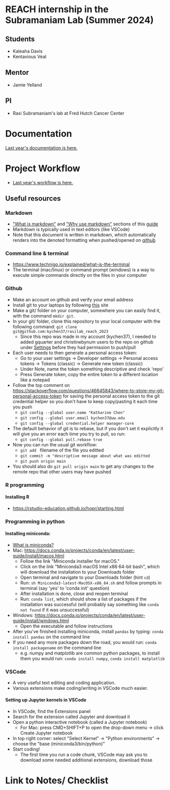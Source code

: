 # REACH internship in the Subramaniam Lab (Summer 2024)

## Students

- Kaleaha Davis
- Kentavious Veal

## Mentor

- Jamie Yelland

## PI

- Rasi Subramaniam's lab at Fred Hutch Cancer Center

# Documentation
[Last year's documentation is here.](https://github.com/kychen37/rasilab_spelman_2023/blob/main/notes/gq_and_cb_methodology.md)

# Project Workflow
- [Last year's workflow is here.](https://github.com/kychen37/rasilab_spelman_2023/blob/main/project_workflow.md)

## Useful resources

### Markdown

- ["What is markdown"](https://www.markdownguide.org/getting-started/#what-is-markdown) and ["Why use markdown"](https://www.markdownguide.org/getting-started/#why-use-markdown) sections of this [guide](https://www.markdownguide.org/getting-started/)
- Markdown is typically used in text editors (like VSCode)
- Note that this document is written in markdown, which automatically renders into the denoted formatting when pushed/opened on [github](https://github.com/kychen37/rasilab_spelman_2023/blob/main/README.md)

### Command line & terminal

- https://www.technigo.io/explained/what-is-the-terminal
- The terminal (mac/linux) or command prompt (windows) is a way to execute simple commands directly on the files in your computer

### Github

- Make an account on github and verify your email address
- Install git to your laptops by following [this](https://www.atlassian.com/git/tutorials/install-git) site
- Make a git/ folder on your computer, somewhere you can easily find it, with the command ```mkdir git```.
- In your git/ folder, clone this repository to your local computer with the following command: ```git clone git@github.com:kychen37/rasilab_reach_2023```
  - Since this repo was made in my account (kychen37), I needed to added gquarter and christinebynum users to the repo on github under [Settings](https://github.com/kychen37/rasilab_spelman_2023/settings) before they had permission to push/pull
- Each user needs to then generate a personal access token:
  - Go to your user settings -> Developer settings -> Personal access tokens -> Tokens (classic) -> Generate new token (classic)
  - Under Note, name the token something descriptive and check 'repo'
  - Press Generate token, copy the entire token to a different location like a notepad
- Follow the top comment on https://stackoverflow.com/questions/46645843/where-to-store-my-git-personal-access-token for saving the personal access token to the git credential helper so you don't have to keep copy/pasting it each time you push
  - ```git config --global user.name "Katharine Chen"```
  - ```git config --global user.email kychen37@uw.edu```
  - ```git config --global credential.helper manager-core```
- The default behavior of git is to rebase, but if you don't set it explicitly it will give you an error each time you try to pull, so run:
  - ```git config --global pull.rebase true```
- Now you can run the usual git workflow:
  - ```git add ``` filename of the file you editted
  - ```git commit -m "descriptive message about what was editted```
  - ```git push origin main```
- You should also do ```git pull origin main``` to get any changes to the remote repo that other users may have pushed

### R programming

#### Installing R
- https://rstudio-education.github.io/hopr/starting.html

### Programming in python
#### Installing miniconda: 
- [What is miniconda?](https://docs.conda.io/en/latest/miniconda.html)
- Mac: https://docs.conda.io/projects/conda/en/latest/user-guide/install/macos.html
  - Follow the link "Miniconda installer for macOS."
  - Click on the link "Miniconda3 macOS Intel x86 64-bit bash", which will download the installation to your Downloads folder
  - Open terminal and navigate to your Downloads folder (hint ```cd```)
  - Run: ```sh Miniconda3-latest-MacOSX-x86_64.sh``` and follow prompts in terminal (say 'yes' to 'conda init' question)
  - After installation is done, close and reopen terminal
  - Run: ```conda list```, which should show a list of packages if the installation was successful (will probably say something like ```conda not found``` if it was unsuccessful)
- Windows: https://docs.conda.io/projects/conda/en/latest/user-guide/install/windows.html
  - Open the executable and follow instructions
- After you've finished installing miniconda, install ```pandas``` by typing: ```conda install pandas``` on the command line
- If you need any more packages down the road, you would run: ```conda install packagename``` on the command line
  - e.g. numpy and matplotlib are common python packages, to install them you would run: ```conda install numpy```, ```conda install matplotlib```

### VSCode
- A very useful text editing and coding application.
- Various extensions make coding/writing in VSCode much easier.

#### Setting up Jupyter kernels in VSCode
- In VSCode, find the Extensions panel
- Search for the extension called Jupyter and download it
- Open a python interactive notebook (called a Jupyter notebook)
  - For Mac: press CMD+SHIFT+P to open the drop-down menu -> click Create Jupyter notebook
- In top right corner: select "Select Kernel" -> "Python environments" -> choose the "base (miniconda3/bin/python)" 
- Start coding!
  - The first time you run a code chunk, VSCode may ask you to download some needed additional extensions, download those

# Link to Notes/ Checklist
